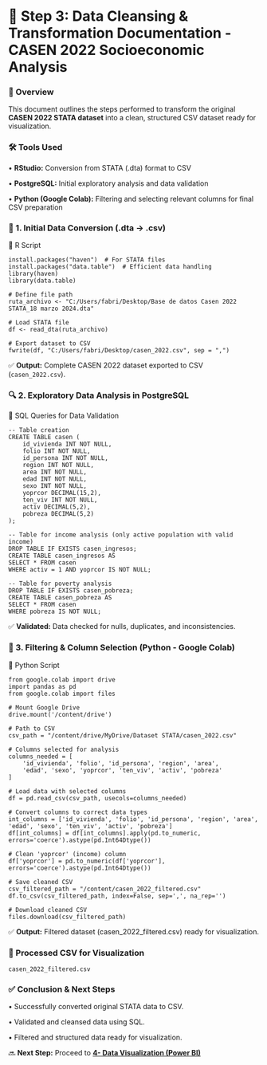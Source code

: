 # 📄 Step 3: Data Cleansing & Transformation Documentation - CASEN 2022 Socioeconomic Analysis

### 🔹 Overview

This document outlines the steps performed to transform the original **CASEN 2022 STATA dataset** into a clean, structured CSV dataset ready for visualization.

### 🛠 Tools Used

• **RStudio:** Conversion from STATA (.dta) format to CSV

• **PostgreSQL:** Initial exploratory analysis and data validation

• **Python (Google Colab):** Filtering and selecting relevant columns for final CSV preparation

### 📂 1. Initial Data Conversion (.dta → .csv)

📌 R Script

```
install.packages("haven")  # For STATA files
install.packages("data.table")  # Efficient data handling
library(haven)
library(data.table)

# Define file path
ruta_archivo <- "C:/Users/fabri/Desktop/Base de datos Casen 2022 STATA_18 marzo 2024.dta"

# Load STATA file
df <- read_dta(ruta_archivo)

# Export dataset to CSV
fwrite(df, "C:/Users/fabri/Desktop/casen_2022.csv", sep = ",")
```
✅ **Output:** Complete CASEN 2022 dataset exported to CSV (```casen_2022.csv```).

### 🔍 2. Exploratory Data Analysis in PostgreSQL

📌 SQL Queries for Data Validation
```
-- Table creation
CREATE TABLE casen (
    id_vivienda INT NOT NULL,
    folio INT NOT NULL,
    id_persona INT NOT NULL,
    region INT NOT NULL,
    area INT NOT NULL,
    edad INT NOT NULL,
    sexo INT NOT NULL,
    yoprcor DECIMAL(15,2),
    ten_viv INT NOT NULL,
    activ DECIMAL(5,2),
    pobreza DECIMAL(5,2)
);

-- Table for income analysis (only active population with valid income)
DROP TABLE IF EXISTS casen_ingresos;
CREATE TABLE casen_ingresos AS
SELECT * FROM casen
WHERE activ = 1 AND yoprcor IS NOT NULL;

-- Table for poverty analysis
DROP TABLE IF EXISTS casen_pobreza;
CREATE TABLE casen_pobreza AS
SELECT * FROM casen
WHERE pobreza IS NOT NULL;
```
✅ **Validated:** Data checked for nulls, duplicates, and inconsistencies.

### 🐍 3. Filtering & Column Selection (Python - Google Colab)

📌 Python Script
```
from google.colab import drive
import pandas as pd
from google.colab import files

# Mount Google Drive
drive.mount('/content/drive')

# Path to CSV
csv_path = "/content/drive/MyDrive/Dataset STATA/casen_2022.csv"

# Columns selected for analysis
columns_needed = [
    'id_vivienda', 'folio', 'id_persona', 'region', 'area',
    'edad', 'sexo', 'yoprcor', 'ten_viv', 'activ', 'pobreza'
]

# Load data with selected columns
df = pd.read_csv(csv_path, usecols=columns_needed)

# Convert columns to correct data types
int_columns = ['id_vivienda', 'folio', 'id_persona', 'region', 'area', 'edad', 'sexo', 'ten_viv', 'activ', 'pobreza']
df[int_columns] = df[int_columns].apply(pd.to_numeric, errors='coerce').astype(pd.Int64Dtype())

# Clean 'yoprcor' (income) column
df['yoprcor'] = pd.to_numeric(df['yoprcor'], errors='coerce').astype(pd.Int64Dtype())

# Save cleaned CSV
csv_filtered_path = "/content/casen_2022_filtered.csv"
df.to_csv(csv_filtered_path, index=False, sep=',', na_rep='')

# Download cleaned CSV
files.download(csv_filtered_path)
```
✅ **Output:** Filtered dataset (casen_2022_filtered.csv) ready for visualization.

### 📁 Processed CSV for Visualization

```
casen_2022_filtered.csv
```

### ✅ Conclusion & Next Steps

• Successfully converted original STATA data to CSV.

• Validated and cleansed data using SQL.

• Filtered and structured data ready for visualization.

🔜 **Next Step:** 
Proceed to **[4- Data Visualization (Power BI)](../4-%20Data%20Visualization%20(Power%20BI)/)**


